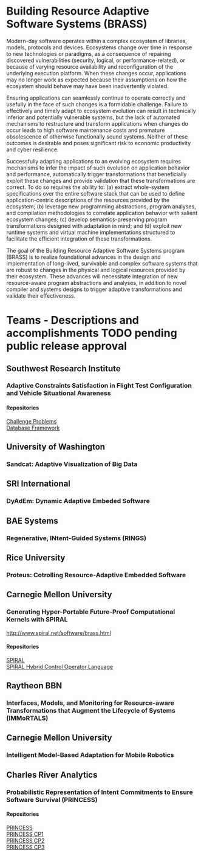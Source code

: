 # Building Resource Adaptive Software Systems (BRASS) 

Modern-day software operates within a complex ecosystem of libraries, models, protocols and devices. Ecosystems change over time in response to new technologies or paradigms, as a consequence of repairing discovered vulnerabilities (security, logical, or performance-related), or because of varying resource availability and reconfiguration of the underlying execution platform. When these changes occur, applications may no longer work as expected because their assumptions on how the ecosystem should behave may have been inadvertently violated.

Ensuring applications can seamlessly continue to operate correctly and usefully in the face of such changes is a formidable challenge. Failure to effectively and timely adapt to ecosystem evolution can result in technically inferior and potentially vulnerable systems, but the lack of automated mechanisms to restructure and transform applications when changes do occur leads to high software maintenance costs and premature obsolescence of otherwise functionally sound systems. Neither of these outcomes is desirable and poses significant risk to economic productivity and cyber resilience.

Successfully adapting applications to an evolving ecosystem requires mechanisms to infer the impact of such evolution on application behavior and performance, automatically trigger transformations that beneficially exploit these changes and provide validation that these transformations are correct. To do so requires the ability to: (a) extract whole-system specifications over the entire software stack that can be used to define application-centric descriptions of the resources provided by the ecosystem; (b) leverage new programming abstractions, program analyses, and compilation methodologies to correlate application behavior with salient ecosystem changes; (c) develop semantics-preserving program transformations designed with adaptation in mind; and (d) exploit new runtime systems and virtual machine implementations structured to facilitate the efficient integration of these transformations.

The goal of the Building Resource Adaptive Software Systems program (BRASS) is to realize foundational advances in the design and implementation of long-lived, survivable and complex software systems that are robust to changes in the physical and logical resources provided by their ecosystem. These advances will necessitate integration of new resource-aware program abstractions and analyses, in addition to novel compiler and systems designs to trigger adaptive transformations and validate their effectiveness. 

# Teams - Descriptions and accomplishments TODO pending public release approval

## Southwest Research Institute
### Adaptive Constraints Satisfaction in Flight Test Configuration and Vehicle Situational Awareness

#### Repositories
[Challenge Problems](https://github.com/darpa-brass/challenge-problems)  
[Database Framework](https://github.com/darpa-brass/adaptive-constraint-satisfaction)  

## University of Washington
### Sandcat: Adaptive Visualization of Big Data

## SRI International
### DyAdEm: Dynamic Adaptive Embeded Software

## BAE Systems
### Regenerative, INtent-Guided Systems (RINGS)

## Rice University
### Proteus: Cotrolling Resource-Adaptive Embedded Software

## Carnegie Mellon University
### Generating Hyper-Portable Future-Proof Computational Kernels with SPIRAL
http://www.spiral.net/software/brass.html

#### Repositories
[SPIRAL](https://github.com/spiral-software/spiral-software)  
[SPIRAL Hybrid Control Operator Language](https://github.com/spiral-software/spiral-package-hcol)  

## Raytheon BBN
### Interfaces, Models, and Monitoring for Resource-aware Transformations that Augment the Lifecycle of Systems (IMMoRTALS)

## Carnegie Mellon University
### Intelligent Model-Based Adaptation for Mobile Robotics

## Charles River Analytics
### Probabilistic Representation of Intent Commitments to Ensure Software Survival (PRINCESS)

#### Repositories
[PRINCESS](https://github.com/darpa-brass/cra-princess)  
[PRINCESS CP1](https://github.com/darpa-brass/cra-princess-cp1)  
[PRINCESS CP2](https://github.com/darpa-brass/cra-princess-cp2)  
[PRINCESS CP3](https://github.com/darpa-brass/cra-princess-cp3)  
